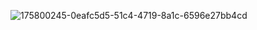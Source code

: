 ![175800245-0eafc5d5-51c4-4719-8a1c-6596e27bb4cd](https://user-images.githubusercontent.com/19508013/236335748-a973f479-6df4-47c1-9a69-bb356d705596.png)
